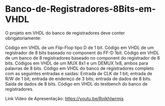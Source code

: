 # Banco-de-Registradores-8Bits-em-VHDL






O projeto em VHDL do banco de registradores deve conter obrigatoriamente:

Código em VHDL de um Flip-Flop tipo D de 1 bit.
Código em VHDL de um registrador de 8 bits baseado no component do FF-D 1bit.
Código em VHDL de um banco de 8 registradores baseado no component do registrador de 8 bits.
Códigos em VHDL de um MUX 8x1 e um DEMUX 1x8, ambos para palavras de 8 bits.
Código em VHDL do banco de registradores completo com as seguintes entradas e saídas:
Entrada de CLK de 1 bit; entrada de R/W de 1 bit; entrada de endereço de 3 bits; entrada de dados de 8 bits.
Saída de dados de 8 bits.
Código em VHDL do testbench do banco de registradores.



Link Video de Apresentação:
https://youtu.be/Rojkhlwrmjs
